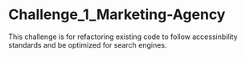 # Challenge_1_Marketing-Agency
This challenge is for refactoring existing code to follow accessinbility standards and be optimized for search engines.
